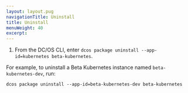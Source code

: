 ```yaml
---
layout: layout.pug
navigationTitle: Uninstall
title: Uninstall
menuWeight: 40
excerpt:
---
```


<!-- This source repo for this topic is https://github.com/mesosphere/dcos-kubernetes -->


<!-- THIS CONTENT DUPLICATES THE DC/OS OPERATION GUIDE -->

1. From the DC/OS CLI, enter `dcos package uninstall --app-id=kubernetes beta-kubernetes`.

For example, to uninstall a Beta Kubernetes instance named `beta-kubernetes-dev`, run:

```shell
dcos package uninstall --app-id=beta-kubernetes-dev beta-kubernetes
```
